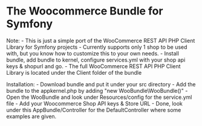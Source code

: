 The Woocommerce Bundle for Symfony
=========

Note:
    - This is just a simple port of the WooCommerce REST API PHP Client Library for Symfony projects
    - Currently supports only 1 shop to be used with, but you know how to customize this to your own needs.
    - Install bundle, add bundle to kernel, configure services.yml with your shop api keys & shopurl and go.
    - The full WooCommerce REST API PHP Client Library is located under the Client folder of the bundle

Installation:
    - Download bundle and put it under your src directory
    - Add the bundle to the appkernel.php by adding "new WooBundle\WooBundle()"
    - Open the WooBundle and look under Resources/config for the service.yml file
    - Add your Woocommerce Shop API keys & Store URL
    - Done, look under this AppBundle/Controller for the DefaultController where some examples are given.

